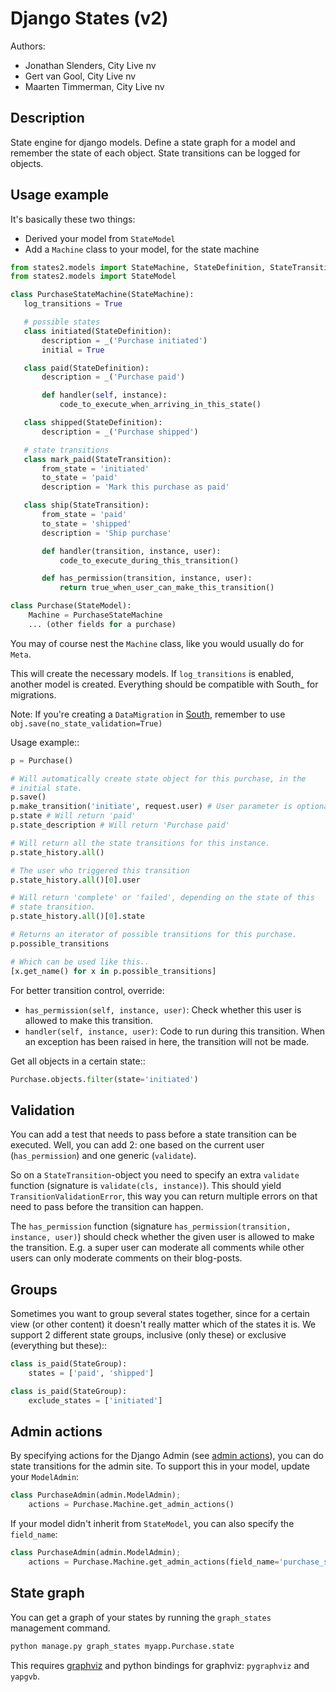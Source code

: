 Django States (v2)
=================

Authors:

* Jonathan Slenders, City Live nv
* Gert van Gool, City Live nv
* Maarten Timmerman, City Live nv

Description
-----------

State engine for django models. Define a state graph for a model and
remember the state of each object.  State transitions can be logged for
objects.


Usage example
-------------

It's basically these two things:

* Derived your model from `StateModel`
* Add a `Machine` class to your model, for the state machine


```python
from states2.models import StateMachine, StateDefinition, StateTransition
from states2.models import StateModel

class PurchaseStateMachine(StateMachine):
   log_transitions = True

   # possible states
   class initiated(StateDefinition):
       description = _('Purchase initiated')
       initial = True

   class paid(StateDefinition):
       description = _('Purchase paid')

       def handler(self, instance):
           code_to_execute_when_arriving_in_this_state()

   class shipped(StateDefinition):
       description = _('Purchase shipped')

   # state transitions
   class mark_paid(StateTransition):
       from_state = 'initiated'
       to_state = 'paid'
       description = 'Mark this purchase as paid'

   class ship(StateTransition):
       from_state = 'paid'
       to_state = 'shipped'
       description = 'Ship purchase'

       def handler(transition, instance, user):
           code_to_execute_during_this_transition()

       def has_permission(transition, instance, user):
           return true_when_user_can_make_this_transition()

class Purchase(StateModel):
    Machine = PurchaseStateMachine
    ... (other fields for a purchase)
```

You may of course nest the `Machine` class, like you would usually do
for `Meta`.

This will create the necessary models. If `log_transitions` is
enabled, another model is created. Everything should be compatible with
South_ for migrations.

Note: If you're creating a `DataMigration` in [South](http://south.aeracode.org/),
remember to use `obj.save(no_state_validation=True)`


Usage example::

```python
p = Purchase()

# Will automatically create state object for this purchase, in the
# initial state.
p.save()
p.make_transition('initiate', request.user) # User parameter is optional
p.state # Will return 'paid'
p.state_description # Will return 'Purchase paid'

# Will return all the state transitions for this instance.
p.state_history.all()

# The user who triggered this transition
p.state_history.all()[0].user

# Will return 'complete' or 'failed', depending on the state of this
# state transition.
p.state_history.all()[0].state

# Returns an iterator of possible transitions for this purchase.
p.possible_transitions

# Which can be used like this..
[x.get_name() for x in p.possible_transitions]
```

For better transition control, override:

* `has_permission(self, instance, user)`:
    Check whether this user is allowed to make this transition.
* `handler(self, instance, user)`:
    Code to run during this transition. When an exception has been
    raised in here, the transition will not be made.

Get all objects in a certain state::

```python
Purchase.objects.filter(state='initiated')
```


Validation
----------

You can add a test that needs to pass before a state transition can be
executed. Well, you can add 2: one based on the current user
(`has_permission`) and one generic (`validate`).

So on a `StateTransition`-object you need to specify an extra `validate`
function (signature is `validate(cls, instance)`). This should yield
`TransitionValidationError`, this way you can return multiple errors on
that need to pass before the transition can happen.

The `has_permission` function (signature `has_permission(transition,
instance, user)`) should check whether the given user is allowed to make the
transition. E.g. a super user can moderate all comments while other users can
only moderate comments on their blog-posts.

Groups
------

Sometimes you want to group several states together, since for a certain view
(or other content) it doesn't really matter which of the states it is. We
support 2 different state groups, inclusive (only these) or exclusive
(everything but these)::

```python
class is_paid(StateGroup):
    states = ['paid', 'shipped']

class is_paid(StateGroup):
    exclude_states = ['initiated']
```

Admin actions
-------------

By specifying actions for the Django Admin
(see [admin actions](http://docs.djangoproject.com/en/dev/ref/contrib/admin/actions/)), you can do
state transitions for the admin site. To support this in your model, update
your `ModelAdmin`:

```python
class PurchaseAdmin(admin.ModelAdmin);
    actions = Purchase.Machine.get_admin_actions()
```

If your model didn't inherit from `StateModel`, you can also specify the
`field_name`:

```python
class PurchaseAdmin(admin.ModelAdmin);
    actions = Purchase.Machine.get_admin_actions(field_name='purchase_state')
```

State graph
-----------

You can get a graph of your states by running the ``graph_states`` management
command.

```sh
python manage.py graph_states myapp.Purchase.state
```

This requires [graphviz](http://graphviz.org) and python bindings for
graphviz: `pygraphviz` and `yapgvb`.
